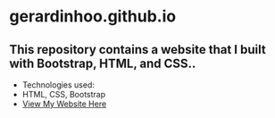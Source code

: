 # gerardinhoo.github.io
## This repository contains a website that I built with Bootstrap, HTML, and CSS..
* Technologies used:
* HTML, CSS, Bootstrap
* [View My Website Here](https://gerardinhoo.github.io)

